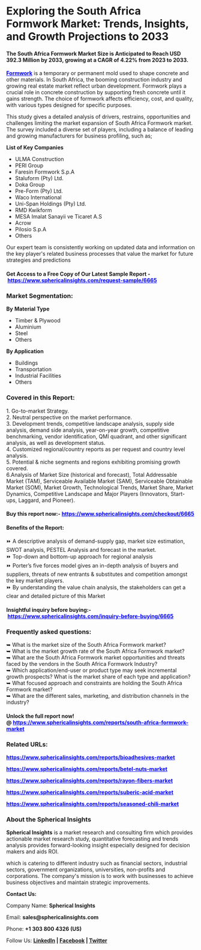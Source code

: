 <h1 class="content-body--left">Exploring the South Africa Formwork Market: Trends, Insights, and Growth Projections to 2033</h1>
<h4><strong>The South Africa Formwork Market Size is Anticipated to Reach USD 392.3 Million by 2033, growing at a CAGR of 4.22% from 2023 to 2033.</strong></h4>
<p><span style="color: #0000ff;"><strong><a style="color: #0000ff;" href="https://www.sphericalinsights.com/reports/south-africa-formwork-market" target="_blank" rel="noopener">Formwork</a></strong></span>&nbsp;is a temporary or permanent mold used to shape concrete and other materials. In South Africa, the booming construction industry and growing real estate market reflect urban development. Formwork plays a crucial role in concrete construction by supporting fresh concrete until it gains strength. The choice of formwork affects efficiency, cost, and quality, with various types designed for specific purposes.</p>
<p>This study gives a detailed analysis of drivers, restrains, opportunities and challenges limiting the market expansion of South Africa Formwork market. The survey included a diverse set of players, including a balance of leading and growing manufacturers for business profiling, such as;</p>
<p><strong>List of Key Companies</strong></p>
<ul>
<li>ULMA Construction</li>
<li>PERI Group</li>
<li>Faresin Formwork S.p.A</li>
<li>Staluform (Pty) Ltd.</li>
<li>Doka Group</li>
<li>Pre-Form (Pty) Ltd.</li>
<li>Waco International</li>
<li>Uni-Span Holdings (Pty) Ltd.</li>
<li>RMD Kwikform</li>
<li>MESA Imalat Sanayii ve Ticaret A.S</li>
<li>Acrow</li>
<li>Pilosio S.p.A</li>
<li>Others</li>
</ul>
<p>Our expert team is consistently working on updated data and information on the key player's related business processes that value the market for future strategies and predictions</p>
<h4><strong>Get Access to a Free Copy of Our Latest Sample Report -&nbsp;<span style="color: #0000ff;"><a style="color: #0000ff;" href="https://www.sphericalinsights.com/request-sample/6665" target="_blank" rel="noopener">https://www.sphericalinsights.com/request-sample/6665</a></span></strong></h4>
<h3><strong>Market Segmentation:</strong></h3>
<p><strong>By</strong>&nbsp;<strong>Material Type</strong></p>
<ul>
<li>Timber &amp; Plywood</li>
<li>Aluminium</li>
<li>Steel</li>
<li>Others</li>
</ul>
<p><strong>By Application</strong></p>
<ul>
<li>Buildings</li>
<li>Transportation</li>
<li>Industrial Facilities</li>
<li>Others</li>
</ul>
<h3>Covered in this Report:</h3>
<p>1. Go-to-market Strategy.<br />2. Neutral perspective on the market performance.<br />3. Development trends, competitive landscape analysis, supply side analysis, demand side analysis, year-on-year growth, competitive benchmarking, vendor identification, QMI quadrant, and other significant analysis, as well as development status.<br />4. Customized regional/country reports as per request and country level analysis.<br />5. Potential &amp; niche segments and regions exhibiting promising growth covered.<br />6.Analysis of Market Size (historical and forecast), Total Addressable Market (TAM), Serviceable Available Market (SAM), Serviceable Obtainable Market (SOM), Market Growth, Technological Trends, Market Share, Market Dynamics, Competitive Landscape and Major Players (Innovators, Start-ups, Laggard, and Pioneer).</p>
<h4>Buy this report now:-&nbsp;<span style="color: #0000ff;"><a style="color: #0000ff;" href="https://www.sphericalinsights.com/checkout/6665" target="_blank" rel="noopener">https://www.sphericalinsights.com/checkout/6665</a></span></h4>
<h4>Benefits of the Report:</h4>
<p>⏩ A descriptive analysis of demand-supply gap, market size estimation, SWOT analysis, PESTEL Analysis and forecast in the market.<br />⏩ Top-down and bottom-up approach for regional analysis<br />⏩ Porter&rsquo;s five forces model gives an in-depth analysis of buyers and suppliers, threats of new entrants &amp; substitutes and competition amongst the key market players.<br />⏩ By understanding the value chain analysis, the stakeholders can get a clear and detailed picture of this Market</p>
<h4>Insightful inquiry before buying:-&nbsp;<span style="color: #0000ff;"><a style="color: #0000ff;" href="https://www.sphericalinsights.com/inquiry-before-buying/6665" target="_blank" rel="noopener">https://www.sphericalinsights.com/inquiry-before-buying/6665</a></span></h4>
<h3>Frequently asked questions:</h3>
<p>➥ What is the market size of the South Africa Formwork market?<br />➥ What is the market growth rate of the South Africa Formwork market?<br />➥ What are the South Africa Formwork market opportunities and threats faced by the vendors in the South Africa Formwork Industry?<br />➥ Which application/end-user or product type may seek incremental growth prospects? What is the market share of each type and application?<br />➥ What focused approach and constraints are holding the South Africa Formwork market?<br />➥ What are the different sales, marketing, and distribution channels in the industry?</p>
<h4>Unlock the full report now! @&nbsp;<span style="color: #0000ff;"><a style="color: #0000ff;" href="https://www.sphericalinsights.com/reports/south-africa-formwork-market" target="_blank" rel="noopener">https://www.sphericalinsights.com/reports/south-africa-formwork-market</a></span></h4>
<h3><strong>Related URLs:</strong></h3>
<p><span style="color: #0000ff;"><strong><a style="color: #0000ff;" href="https://www.sphericalinsights.com/reports/bioadhesives-market">https://www.sphericalinsights.com/reports/bioadhesives-market</a></strong></span></p>
<p><span style="color: #0000ff;"><strong><a style="color: #0000ff;" href="https://www.sphericalinsights.com/reports/betel-nuts-market">https://www.sphericalinsights.com/reports/betel-nuts-market</a></strong></span></p>
<p><span style="color: #0000ff;"><strong><a style="color: #0000ff;" href="https://www.sphericalinsights.com/reports/rayon-fibers-market">https://www.sphericalinsights.com/reports/rayon-fibers-market</a></strong></span></p>
<p><span style="color: #0000ff;"><strong><a style="color: #0000ff;" href="https://www.sphericalinsights.com/reports/suberic-acid-market">https://www.sphericalinsights.com/reports/suberic-acid-market</a></strong></span></p>
<p><strong><span style="color: #0000ff;"><a style="color: #0000ff;" href="https://www.sphericalinsights.com/reports/seasoned-chili-market">https://www.sphericalinsights.com/reports/seasoned-chili-market</a></span>&nbsp;</strong></p>
<h3><strong>About the Spherical Insights</strong></h3>
<p><strong>Spherical Insights</strong>&nbsp;is a market research and consulting firm which provides actionable market research study, quantitative forecasting and trends analysis provides forward-looking insight especially designed for decision makers and aids ROI.</p>
<p>which is catering to different industry such as financial sectors, industrial sectors, government organizations, universities, non-profits and corporations. The company's mission is to work with businesses to achieve business objectives and maintain strategic improvements.</p>
<p><strong>Contact Us:</strong></p>
<p>Company Name:&nbsp;<strong>Spherical Insights</strong></p>
<p>Email:&nbsp;<strong>sales@sphericalinsights.com</strong></p>
<p>Phone:&nbsp;<strong>+1 303 800 4326 (US)</strong></p>
<p>Follow Us:&nbsp;<strong><a href="https://www.linkedin.com/company/spherical-insight/"><u>LinkedIn</u></a>&nbsp;|&nbsp;<a href="https://www.facebook.com/sphericalinsights22"><u>Facebook</u></a>&nbsp;|&nbsp;<a href="https://twitter.com/SInsights_US"><u>Twitter</u></a></strong></p>
